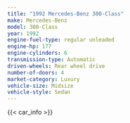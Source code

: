 ```yaml
---
title: "1992 Mercedes-Benz 300-Class"
make: Mercedes-Benz
model: 300-Class
year: 1992
engine-fuel-type: regular unleaded
engine-hp: 177
engine-cylinders: 6
transmission-type: Automatic
driven-wheels: Rear wheel drive
number-of-doors: 4
market-category: Luxury
vehicle-size: Midsize
vehicle-style: Sedan
---
```


{{< car_info >}}
